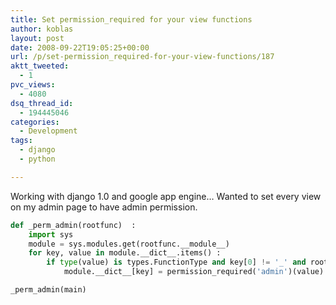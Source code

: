 ```yaml
---
title: Set permission_required for your view functions
author: koblas
layout: post
date: 2008-09-22T19:05:25+00:00
url: /p/set-permission_required-for-your-view-functions/187
aktt_tweeted:
  - 1
pvc_views:
  - 4080
dsq_thread_id:
  - 194445046
categories:
  - Development
tags:
  - django
  - python

---
```

Working with django 1.0 and google app engine&#8230; Wanted to set every view on my admin page to have admin permission.

```python
def _perm_admin(rootfunc)  :
    import sys
    module = sys.modules.get(rootfunc.__module__)
    for key, value in module.__dict__.items() :
        if type(value) is types.FunctionType and key[0] != '_' and rootfunc.__module__ == value.__module__:
            module.__dict__[key] = permission_required('admin')(value)

_perm_admin(main)
```
